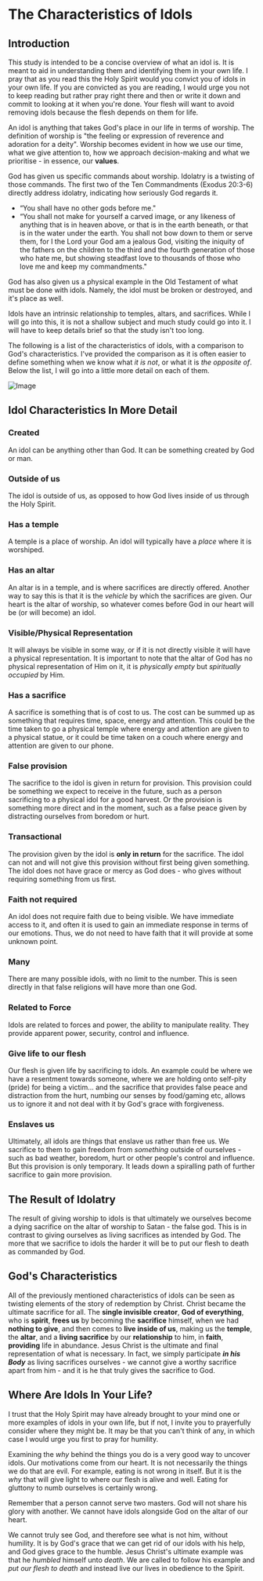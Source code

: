 # The Characteristics of Idols
## Introduction
This study is intended to be a concise overview of what an idol is. It is meant to aid in understanding them and identifying them in your own life. I pray that as you read this the Holy Spirit would you convict you of idols in your own life. If you are convicted as you are reading, I would urge you not to keep reading but rather pray right there and then or write it down and commit to looking at it when you're done. Your flesh will want to avoid removing idols because the flesh depends on them for life.

An idol is anything that takes God's place in our life in terms of worship. The definition of worship is "the feeling or expression of reverence and adoration for a deity". Worship becomes evident in how we use our time, what we give attention to, how we approach decision-making and what we prioritise - in essence, our **values**.

God has given us specific commands about worship. Idolatry is a twisting of those commands. The first two of the Ten Commandments (Exodus 20:3-6) directly address idolatry, indicating how seriously God regards it.
- “You shall have no other gods before me."
- “You shall not make for yourself a carved image, or any likeness of anything that is in heaven above, or that is in the earth beneath, or that is in the water under the earth. You shall not bow down to them or serve them, for I the Lord your God am a jealous God, visiting the iniquity of the fathers on the children to the third and the fourth generation of those who hate me, but showing steadfast love to thousands of those who love me and keep my commandments."

God has also given us a physical example in the Old Testament of what must be done with idols. Namely, the idol must be broken or destroyed, and it's place as well.

Idols have an intrinsic relationship to temples, altars, and sacrifices. While I will go into this, it is not a shallow subject and much study could go into it. I will have to keep details brief so that the study isn't too long.

The following is a list of the characteristics of idols, with a comparison to God's characteristics. I've provided the comparison as it is often easier to define something when we know what *it is not*, or what it is *the opposite of*. Below the list, I will go into a little more detail on each of them.

![Image](https://github.com/user-attachments/assets/a85331a9-2310-413e-b23c-a80e65fbc328)
## Idol Characteristics In More Detail
### Created
An idol can be anything other than God. It can be something created by God or man.
### Outside of us
The idol is outside of us, as opposed to how God lives inside of us through the Holy Spirit.
### Has a temple
A temple is a place of worship. An idol will typically have a *place* where it is worshiped.
### Has an altar
An altar is in a temple, and is where sacrifices are directly offered. Another way to say this is that it is the *vehicle* by which the sacrifices are given. Our heart is the altar of worship, so whatever comes before God in our heart will be (or will become) an idol.
### Visible/Physical Representation
It will always be visible in some way, or if it is not directly visible it will have a physical representation. It is important to note that the altar of God has no physical representation of Him on it, it is *physically empty* but *spiritually occupied* by Him.
### Has a sacrifice
A sacrifice is something that is of cost to us. The cost can be summed up as something that requires time, space, energy and attention. This could be the time taken to go a physical temple where energy and attention are given to a physical statue, or it could be time taken on a couch where energy and attention are given to our phone.
### False provision
The sacrifice to the idol is given in return for provision. This provision could be something we expect to receive in the future, such as a person sacrificing to a physical idol for a good harvest. Or the provision is something more direct and in the moment, such as a false peace given by distracting ourselves from boredom or hurt.
### Transactional
The provision given by the idol is **only in return** for the sacrifice. The idol can not and will not give this provision without first being given something. The idol does not have grace or mercy as God does - who gives without requiring something from us first.
### Faith not required
An idol does not require faith due to being visible. We have immediate access to it, and often it is used to gain an immediate response in terms of our emotions. Thus, we do not need to have faith that it will provide at some unknown point.
### Many
There are many possible idols, with no limit to the number. This is seen directly in that false religions will have more than one God.
### Related to Force
Idols are related to forces and power, the ability to manipulate reality. They provide apparent power, security, control and influence.
### Give life to our flesh
Our flesh is given life by sacrificing to idols. An example could be where we have a resentment towards someone, where we are holding onto self-pity (pride) for being a victim... and the sacrifice that provides false peace and distraction from the hurt, numbing our senses by food/gaming etc, allows us to ignore it and not deal with it by God's grace with forgiveness.
### Enslaves us
Ultimately, all idols are things that enslave us rather than free us. We sacrifice to them to gain freedom from *something* outside of ourselves - such as bad weather, boredom, hurt or other people's control and influence. But this provision is only temporary. It leads down a spiralling path of further sacrifice to gain more provision.
## The Result of Idolatry
The result of giving worship to idols is that ultimately we ourselves become a dying sacrifice on the altar of worship to Satan - the false god. This is in contrast to giving ourselves as living sacrifices as intended by God. The more that we sacrifice to idols the harder it will be to put our flesh to death as commanded by God.
## God's Characteristics
All of the previously mentioned characteristics of idols can be seen as twisting elements of the story of redemption by Christ. Christ became the ultimate sacrifice for all. The **single invisible creator**, **God of everything**, who is **spirit**, **frees us** by becoming the **sacrifice** himself, when we had **nothing to give**, and then comes to **live inside of us**, making us the **temple**, the **altar**, and a **living sacrifice** by our **relationship** to him, in **faith**, **providing** life in abundance. Jesus Christ is the ultimate and final representation of what is necessary. In fact, we simply participate ***in his Body*** as living sacrifices ourselves - we cannot give a worthy sacrifice apart from him - and it is he that truly gives the sacrifice to God.
## Where Are Idols In Your Life?
I trust that the Holy Spirit may have already brought to your mind one or more examples of idols in your own life, but if not, I invite you to prayerfully consider where they might be. It may be that you can't think of any, in which case I would urge you first to pray for humility.

Examining the *why* behind the things you do is a very good way to uncover idols. Our motivations come from our heart. It is not necessarily the things we do that are evil. For example, eating is not wrong in itself. But it is the *why* that will give light to where our flesh is alive and well. Eating for gluttony to numb ourselves is certainly wrong.

Remember that a person cannot serve two masters. God will not share his glory with another. We cannot have idols alongside God on the altar of our heart.

We cannot truly see God, and therefore see what is not him, without humility. It is by God's grace that we can get rid of our idols with his help, and God gives grace to the humble. Jesus Christ's ultimate example was that he *humbled* himself unto *death*. We are called to follow his example and *put our flesh to death* and instead live our lives in obedience to the Spirit.
